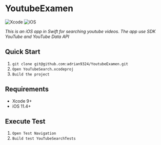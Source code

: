 # YoutubeExamen

![Xcode](https://img.shields.io/badge/xcode-9.0-brightgreen.svg)
![iOS](https://img.shields.io/badge/iOS-11-blue.svg)

*This is an iOS app in Swift for searching youtube videos. The app use SDK YouTube and YouTube Data API*

## Quick Start

1. `git clone git@github.com:adrian9324/YoutubeExamen.git`
2. `Open YouTubeSearch.xcodeproj`
3. `Build the project`

## Requirements

* Xcode 9+
* iOS 11.4+

## Execute Test

1. `Open Test Navigation`
2. `Build test YouTubeSearchTests`
